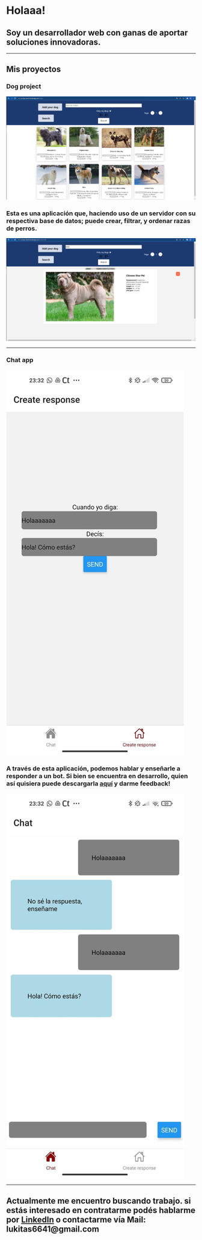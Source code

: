 <h1> Holaaa!</h1><h2>
Soy un desarrollador web con ganas de aportar soluciones innovadoras.</h2>

<hr/>

<h2> Mis proyectos</h2>

<h3>Dog project</h3>

<img src="./dogspi.PNG"/>
<h3>Esta es una aplicación que, haciendo uso de un servidor con su respectiva base de datos; puede crear, filtrar, y ordenar razas de perros. </h3>
<img src="./dogpi1.PNG"/>

<hr/>

<h3>Chat app</h3>

<img src="./chat11.jpg"/>

<h3>A través de esta aplicación, podemos hablar y enseñarle a responder a un bot. Si bien se encuentra en desarrollo, quien así quisiera puede descargarla <a href="https://drive.google.com/file/d/1GW0nJRgGvDcNEpUsTzUcIgFcQ1r0TR07/view">aquí</a> y darme feedback! </h3>
  
<img src="./chat01.jpg"/>

<br/>
  <hr/>
  <h2>Actualmente me encuentro buscando trabajo. si estás interesado en contratarme podés hablarme por <a href="https://www.linkedin.com/in/lucas-santillan/">LinkedIn</a> o contactarme vía Mail: lukitas6641@gmail.com
  



<!--
**LucasSantillan0/LucasSantillan0** is a ✨ _special_ ✨ repository because its `README.md` (this file) appears on your GitHub profile.

Here are some ideas to get you started:

- 🔭 I’m currently working on ...
- 🌱 I’m currently learning ...
- 👯 I’m looking to collaborate on ...
- 🤔 I’m looking for help with ...
- 💬 Ask me about ...
- 📫 How to reach me: ...
- 😄 Pronouns: ...
- ⚡ Fun fact: ...
-->
